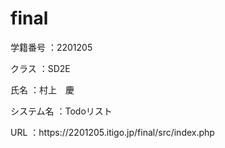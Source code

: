 # final
<p>学籍番号 ：2201205</p>
<p>クラス   ：SD2E</p>
<p>氏名    ：村上　慶</p>
<p>システム名 ：Todoリスト</p>
<p>URL ：https://2201205.itigo.jp/final/src/index.php</p>
